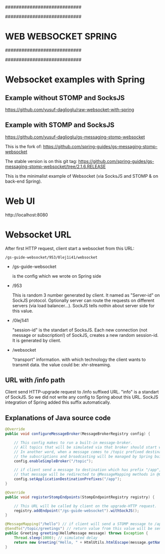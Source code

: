 ############################

############################
# WEB WEBSOCKET SPRING
############################

############################

# Websocket examples with Spring

## Example without STOMP and SocksJS
https://github.com/yusuf-daglioglu/raw-websocket-with-spring

## Example with STOMP and SocksJS
https://github.com/yusuf-daglioglu/gs-messaging-stomp-websocket

This is the fork of: https://github.com/spring-guides/gs-messaging-stomp-websocket

The stable version is on this git tag: https://github.com/spring-guides/gs-messaging-stomp-websocket/tree/2.1.6.RELEASE

This is the minimalist example of Websocket (via SocksJS and STOMP & on back-end Spring).

# Web UI
http://localhost:8080

# Websocket URL
After first HTTP request, client start a websocket from this URL:

```
/gs-guide-websocket/953/0lej1i41/websocket
```

- /gs-guide-websocket

  is the config which we wrote on Spring side

- /953

  This is random 3 number generated by client. It named as "Server-id" on SockJS protocol. Optionally server can route the requests on different servers (via load balancer...). SockJS tells nothin about server side for this value.

- /0lej1i41

  "session-id" is the standart of SocksJS. Each new connection (not message or subscription!) of SockJS, creates a new random session-id. It is generated by client.

- /websocket

  "transport" information. with which technology the client wants to transmit data. the value could be: xhr-streaming.

## URL with /info path
Client send HTTP-upgrade request to /info suffixed URL. "info" is a standart of SockJS. So we did not write any config to Spring about this URL. SockJS integration of Spring added this suffix automatically.

## Explanations of Java source code

```java
@Override
public void configureMessageBroker(MessageBrokerRegistry config) {

    // This config makes to run a built-in message-broker.
    // All topics that will be simulated via that broker should start with /topic.
    // In another word, when a message comes to /topic prefixed destination,
    // the subscriptions and broadcasting will be managed by Spring built-in message broker.
    config.enableSimpleBroker("/topic");

    // if client send a message to destination which has prefix "/app",
    // that message will be redirected to @MessageMapping methods in @Controller classes.
    config.setApplicationDestinationPrefixes("/app");
}

@Override
public void registerStompEndpoints(StompEndpointRegistry registry) {

    // This URL will be called by client on the upgrade-HTTP request.
    registry.addEndpoint("/gs-guide-websocket").withSockJS();
}
```

```java
@MessageMapping("/hello") // if client will send a STOMP message to /app/hello, this method will be triggered by Spring.
@SendTo("/topic/greetings") // return value from this value will be sent to /topic/greetings automatically by Spring.
public Greeting greeting(HelloMessage message) throws Exception {
    Thread.sleep(1000); // simulated delay
    return new Greeting("Hello, " + HtmlUtils.htmlEscape(message.getName()) + "!");
}
```
